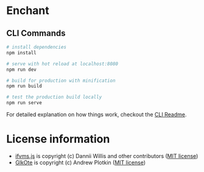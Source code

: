 # Enchant

## CLI Commands

``` bash
# install dependencies
npm install

# serve with hot reload at localhost:8080
npm run dev

# build for production with minification
npm run build

# test the production build locally
npm run serve
```

For detailed explanation on how things work, checkout the [CLI Readme](https://github.com/developit/preact-cli/blob/master/README.md).

# License information
- [ifvms.js](https://github.com/curiousdannii/ifvms.js) is copyright (c) Dannii Willis and other contributors ([MIT license](https://raw.githubusercontent.com/curiousdannii/ifvms.js/master/LICENSE))
- [GlkOte](https://github.com/erkyrath/glkote) is copyright (c) Andrew Plotkin ([MIT license](https://raw.githubusercontent.com/erkyrath/glkote/master/LICENSE))
